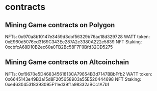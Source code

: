 # contracts

## Mining Game contracts on Polygon 

NFTs: 0x970a8b10147e3459d3cbf56329b76ac18d329728
WATT token: 0xE960d5076cd3169C343Ee287A2c3380A222e5839
NFT Staking: 0xcbfcA68D10B2ec60a0FB2Bc58F7F0Bfd32CD5275

## Mining Game contracts on Altcoinchain

NFTs: 0xf9670e5D46834561813CA79854B3d7147BBbFfb2
WATT token: 0x6645143e49B3a15d8F205658903a55E520444698
NFT Staking: 0xe463045318393095F11ed39f1a98332aBCc1A7b1 
